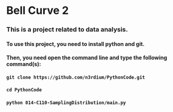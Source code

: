 # Bell Curve 2

### This is a project related to data analysis.

#### To use this project, you need to install python and git.
#### Then, you need open the command line and type the following command(s):
#### `git clone https://github.com/n3rdium/PythonCode.git`
#### `cd PythonCode`
#### `python 014-C110-SamplingDistribution/main.py`
